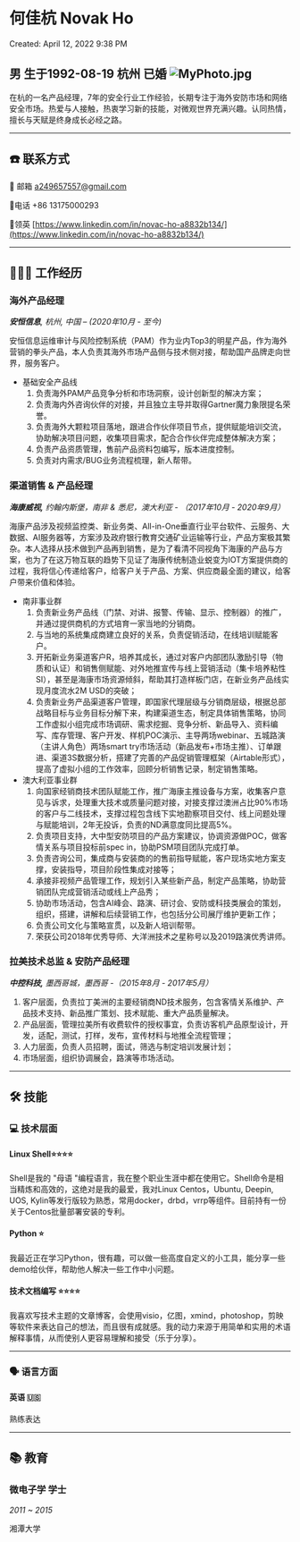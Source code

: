 # 何佳杭 Novak Ho

Created: April 12, 2022 9:38 PM

男  生于1992-08-19  杭州   已婚
![MyPhoto.jpg](https://s2.loli.net/2022/05/07/xrvS7hgPiQCBNEU.jpg)
---

在杭的一名产品经理，7年的安全行业工作经验，长期专注于海外安防市场和网络安全市场。热爱与人接触，热衷学习新的技能，对微观世界充满兴趣。认同热情，擅长与天赋是终身成长必经之路。

---



## ☎️ 联系方式

📧 邮箱                a249657557@gmail.com

📱电话               +86 13175000293

🔗领英                [https://www.linkedin.com/in/novac-ho-a8832b134/](https://www.linkedin.com/in/novac-ho-a8832b134/)

---

## **👩🏻‍💻** 工作经历

### 海外产品经理

***安恒信息**, 杭州, 中国 – (2020年10月 - 至今)*

安恒信息运维审计与风险控制系统（PAM）作为业内Top3的明星产品，作为海外营销的拳头产品，本人负责其海外市场产品侧与技术侧对接，帮助国产品牌走向世界，服务客户。

- 基础安全产品线
    1. 负责海外PAM产品竞争分析和市场洞察，设计创新型的解决方案；
    2. 负责海内外咨询伙伴的对接，并且独立主导并取得Gartner魔力象限提名荣誉。
    3. 负责海外大颗粒项目落地，跟进合作伙伴项目节点，提供赋能培训交流，协助解决项目问题，收集项目需求，配合合作伙伴完成整体解决方案；
    4. 负责产品资质管理，售前产品资料包编写，版本进度控制。
    5. 负责对内需求/BUG业务流程梳理，新人帮带。

### 渠道销售 & 产品经理

***海康威视,** 约翰内斯堡，南非  & 悉尼，澳大利亚 - （2017年10月 - 2020年9月）*

海康产品涉及视频监控类、新业务类、All-in-One垂直行业平台软件、云服务、大数据、AI服务器等，方案涉及政府银行教育交通矿业运输等行业，产品方案极其繁杂。本人选择从技术做到产品再到销售，是为了看清不同视角下海康的产品与方案，也为了在这万物互联的趋势下见证了海康传统制造业蜕变为IOT方案提供商的过程，我将信心传递给客户，给客户关于产品、方案、供应商最全面的建议，给客户带来价值和体验。

- 南非事业群
    1. 负责新业务产品线（门禁、对讲、报警、传输、显示、控制器）的推广，并通过提供商机的方式培育一家当地的分销商。
    2. 与当地的系统集成商建立良好的关系，负责促销活动，在线培训赋能客户。
    3. 开拓新业务渠道客户R，培养其成长，通过对客户内部团队激励引导（物质和认证）和销售侧赋能、对外地推宣传与线上营销活动（集卡培养粘性SI），甚至是海康市场资源倾斜，帮助其打造样板门店，在新业务产品线实现月度流水2M USD的突破；
    4. 负责新业务产品渠道客户管理，即国家代理层级与分销商层级，根据总部战略目标与业务目标分解下来，构建渠道生态，制定具体销售策略，协同工作虚拟小组完成市场调研、需求挖掘、竞争分析、新品导入、资料编写、库存管理、客户开发、样机POC演示、主导两场webinar、五城路演（主讲人角色）两场smart try市场活动（新品发布+市场主推）、订单跟进、渠道3S数据分析，搭建了完善的产品促销管理框架（Airtable形式），提高了虚拟小组的工作效率，回顾分析销售记录，制定销售策略。
- 澳大利亚事业群
    1. 向国家经销商技术团队赋能工作，推广海康主推设备与方案，收集客户意见与诉求，处理重大技术或质量问题对接，对接支撑过澳洲占比90%市场的客户与二线技术，支撑过程包含线下实地勘察项目交付、线上问题处理与赋能培训，2年无投诉，负责的ND满意度同比提高5%。
    2. 负责项目支持，大中型安防项目的产品方案建议，协调资源做POC，做客情关系与项目投标前spec in，协助PSM项目团队完成打单。
    3. 负责咨询公司，集成商与安装商的的售前指导赋能，客户现场实地方案支撑，安装指导，项目阶段性集成对接等；
    4. 承接非视频产品管理工作，规划引入某些新产品，制定产品策略，协助营销团队完成营销活动或线上产品秀；
    5. 协助市场活动，包含AI峰会、路演、研讨会、安防或科技类展会的策划，组织，搭建，讲解和后续营销工作，也包括分公司展厅维护更新工作；
    6. 负责公司文化与策略宣贯，以及新人培训帮带。
    7. 荣获公司2018年优秀导师、大洋洲技术之星称号以及2019路演优秀讲师。

### 拉美技术总监 & 安防产品经理

***中控科技,** 墨西哥城，墨西哥 -（2015年8月 - 2017年5月）*

1. 客户层面，负责拉丁美洲的主要经销商ND技术服务，包含客情关系维护、产品技术支持、新品推广策划、技术赋能、重大产品质量解决。
2. 产品层面，管理拉美所有收费软件的授权事宜，负责访客机产品原型设计，开发，适配，测试，打样，发布，宣传材料与地推全流程管理；
3. 人力层面，负责人员招聘，面试，筛选与制定培训发展计划；
4. 市场层面，组织协调展会，路演等市场活动。

---

## 🛠 技能

### 💻 技术层面

#### Linux Shell⭐️⭐️⭐️⭐️

Shell是我的 "母语 "编程语言，我在整个职业生涯中都在使用它。Shell命令是相当精炼和高效的，这绝对是我的最爱，我对Linux Centos，Ubuntu, Deepin, UOS, Kylin等发行版较为熟悉，常用docker，drbd，vrrp等组件。目前持有一份关于Centos批量部署安装的专利。

#### Python ⭐️

我最近正在学习Python，很有趣，可以做一些高度自定义的小工具，能分享一些demo给伙伴，帮助他人解决一些工作中小问题。

#### 技术文档编写 ⭐️⭐️⭐️⭐️

我喜欢写技术主题的文章博客，会使用visio，亿图，xmind，photoshop，剪映等软件来表达自己的想法，而且很有成就感。我的动力来源于用简单和实用的术语解释事情，从而使别人更容易理解和接受（乐于分享）。

---

### 🗣 语言方面

#### 英语 🇺🇸

熟练表达 

---

## 📚 教育

### **微电子学 学士**

*2011 ~ 2015* 

湘潭大学

